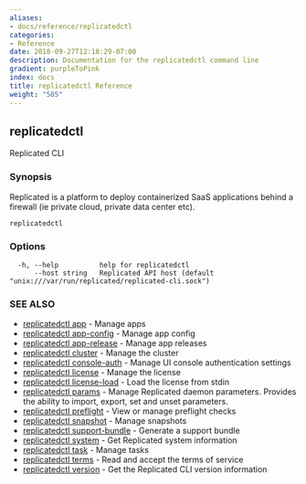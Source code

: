 ```yaml
---
aliases:
- docs/reference/replicatedctl
categories:
- Reference
date: 2018-09-27T12:18:29-07:00
description: Documentation for the replicatedctl command line
gradient: purpleToPink
index: docs
title: replicatedctl Reference
weight: "505"
---
```


## replicatedctl

Replicated CLI

### Synopsis

Replicated is a platform to deploy containerized SaaS applications behind a firewall (ie private cloud, private data center etc).

```
replicatedctl
```

### Options

```
  -h, --help          help for replicatedctl
      --host string   Replicated API host (default "unix:///var/run/replicated/replicated-cli.sock")
```

### SEE ALSO

* [replicatedctl app](/api/replicatedctl/replicatedctl_app/)	 - Manage apps
* [replicatedctl app-config](/api/replicatedctl/replicatedctl_app-config/)	 - Manage app config
* [replicatedctl app-release](/api/replicatedctl/replicatedctl_app-release/)	 - Manage app releases
* [replicatedctl cluster](/api/replicatedctl/replicatedctl_cluster/)	 - Manage the cluster
* [replicatedctl console-auth](/api/replicatedctl/replicatedctl_console-auth/)	 - Manage UI console authentication settings
* [replicatedctl license](/api/replicatedctl/replicatedctl_license/)	 - Manage the license
* [replicatedctl license-load](/api/replicatedctl/replicatedctl_license-load/)	 - Load the license from stdin
* [replicatedctl params](/api/replicatedctl/replicatedctl_params/)	 - Manage Replicated daemon parameters. Provides the ability to import, export, set and unset parameters.
* [replicatedctl preflight](/api/replicatedctl/replicatedctl_preflight/)	 - View or manage preflight checks
* [replicatedctl snapshot](/api/replicatedctl/replicatedctl_snapshot/)	 - Manage snapshots
* [replicatedctl support-bundle](/api/replicatedctl/replicatedctl_support-bundle/)	 - Generate a support bundle
* [replicatedctl system](/api/replicatedctl/replicatedctl_system/)	 - Get Replicated system information
* [replicatedctl task](/api/replicatedctl/replicatedctl_task/)	 - Manage tasks
* [replicatedctl terms](/api/replicatedctl/replicatedctl_terms/)	 - Read and accept the terms of service
* [replicatedctl version](/api/replicatedctl/replicatedctl_version/)	 - Get the Replicated CLI version information
